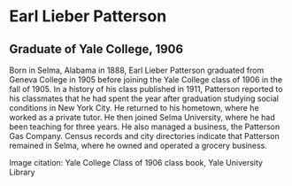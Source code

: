 # Earl Lieber Patterson
## Graduate of Yale College, 1906
Born in Selma, Alabama in 1888, Earl Lieber Patterson graduated from Geneva College in 1905 before joining the Yale College class of 1906 in the fall of 1905. In a history of his class published in 1911, Patterson reported to his classmates that he had spent the year after graduation studying social conditions in New York City. He returned to his hometown, where he worked as a private tutor. He then joined Selma University, where he had been teaching for three years. He also managed a business, the Patterson Gas Company. Census records and city directories indicate that Patterson remained in Selma, where he owned and operated a grocery business.

Image citation: Yale College Class of 1906 class book, Yale University Library
